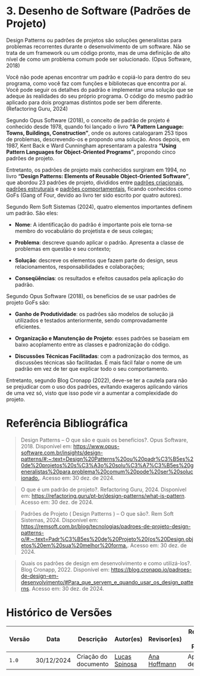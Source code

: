 # 3. Desenho de Software (Padrões de Projeto)

Design Patterns ou padrões de projetos são soluções generalistas para problemas recorrentes durante o desenvolvimento de um software. Não se trata de um framework ou um código pronto, mas de uma definição de alto nível de como um problema comum pode ser solucionado. (Opus Software, 2018)

Você não pode apenas encontrar um padrão e copiá-lo para dentro do seu programa, como você faz com funções e bibliotecas que encontra por aí. Você pode seguir os detalhes do padrão e implementar uma solução que se adeque às realidades do seu próprio programa. O código do mesmo padrão aplicado para dois programas distintos pode ser bem diferente. (Refactoring Guru, 2024)

Segundo Opus Software (2018), o conceito de padrão de projeto é conhecido desde 1978, quando foi lançado o livro **“A Pattern Language: Towns, Buildings, Construction”**, onde os autores catalogaram 253 tipos de problemas, descrevendo-os e propondo uma solução. Anos depois, em 1987, Kent Back e Ward Cunningham apresentaram a palestra **“Using Pattern Languages for Object-Oriented Programs”**, propondo cinco padrões de projeto.

Entretanto, os padrões de projeto mais conhecidos surgiram em 1994, no livro **“Design Patterns: Elements of Reusable Object-Oriented Software”**, que abordou 23 padrões de projeto, divididos entre [padrões criacionais](/PadroesDeProjeto/3.1.GoFsCriacionais.md), [padrões estruturais](/PadroesDeProjeto/3.2.GoFsEstruturais.md) e [padrões comportamentais](/PadroesDeProjeto/3.3.GoFsComportamentais.md), ficando conhecidos como GoFs (Gang of Four, devido ao livro ter sido escrito por quatro autores).

Segundo Rem Soft Sistemas (2024), quatro elementos importantes definem um padrão. São eles:

- **Nome**: A identificação do padrão é importante pois ele torna-se membro do vocabulário do projetista e de seus colegas; 

- **Problema**: descreve quando aplicar o padrão. Apresenta a classe de problemas em questão e seu contexto; 

- **Solução**: descreve os elementos que fazem parte do design, seus relacionamentos, responsabilidades e colaborações;

- **Conseqüências**: os resultados e efeitos causados pela aplicação do padrão.

Segundo Opus Software (2018), os benefícios de se usar padrões de projeto GoFs são:

- **Ganho de Produtividade**: os padrões são modelos de solução já utilizados e testados anteriormente, sendo comprovadamente eficientes.

- **Organização e Manutenção de Projeto**: esses padrões se baseiam em baixo acoplamento entre as classes e padronização do código.

- **Discussões Técnicas Facilitadas**: com a padronização dos termos, as discussões técnicas são facilitadas. É mais fácil falar o nome de um padrão em vez de ter que explicar todo o seu comportamento.

Entretanto, segundo Blog Cronapp (2022), deve-se ter a cautela para não se prejudicar com o uso dos padrões, evitando exageros aplicando vários de uma vez só, visto que isso pode vir a aumentar a complexidade do projeto.

# Referência Bibliográfica

> Design Patterns – O que são e quais os benefícios?. Opus Software, 2018. Disponível em: <https://www.opus-software.com.br/insights/design-patterns/#:~:text=Design%20Patterns%20ou%20padr%C3%B5es%20de%20projetos%20s%C3%A3o%20solu%C3%A7%C3%B5es%20generalistas%20para,problema%20comum%20pode%20ser%20solucionado.>. Acesso em: 30 dez. de 2024.

> O que é um padrão de projeto?. Refactoring Guru, 2024. Disponível em: <https://refactoring.guru/pt-br/design-patterns/what-is-pattern>. Acesso em: 30 dez. de 2024.

> Padrões de Projeto ( Design Patterns ) – O que são?. Rem Soft Sistemas, 2024. Disponível em: <https://remsoft.com.br/blog/tecnologias/padroes-de-projeto-design-patterns-o/#:~:text=Padr%C3%B5es%20de%20Projeto%20(os%20Design,objetos%20em%20sua%20melhor%20forma.>. Acesso em: 30 dez. de 2024.

> Quais os padrões de design em desenvolvimento e como utilizá-los?. Blog Cronapp, 2022. Disponível em: <https://blog.cronapp.io/padroes-de-design-em-desenvolvimento/#Para_que_servem_e_quando_usar_os_design_patterns>. Acesso em: 30 dez. de 2024.

# Histórico de Versões

| Versão | Data       | Descrição            | Autor(es)                                        | Revisor(es) | Resultado da Revisão |
| ------ | ---------- | -------------------- | ------------------------------------------------ | ----------- | -------------------- |
| `1.0`  | 30/12/2024 | Criação do documento | [Lucas Spinosa](https://github.com/LucasSpinosa) | [Ana Hoffmann](https://github.com/AnHoff) | Aprovação de PR |